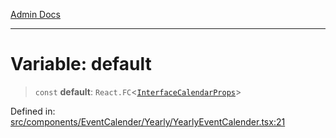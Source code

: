 [Admin Docs](/)

***

# Variable: default

> `const` **default**: `React.FC`\<[`InterfaceCalendarProps`](../../../../../types/Event/interface/type-aliases/InterfaceCalendarProps.md)\>

Defined in: [src/components/EventCalender/Yearly/YearlyEventCalender.tsx:21](https://github.com/PalisadoesFoundation/talawa-admin/blob/main/src/components/EventCalender/Yearly/YearlyEventCalender.tsx#L21)
